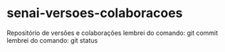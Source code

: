 # senai-versoes-colaboracoes
Repositório de versões e colaborações
lembrei do comando: git commit
lembrei do comando: git status

